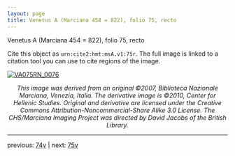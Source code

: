 ```yaml
---
layout: page
title: Venetus A (Marciana 454 = 822), folio 75, recto
---
```


Venetus A (Marciana 454 = 822), folio 75, recto

Cite this object as `urn:cite2:hmt:msA.v1:75r`.  The full image is linked to a citation tool you can use to cite regions of the image.

[![VA075RN_0076](http://www.homermultitext.org/iipsrv?IIIF=/project/homer/pyramidal/deepzoom/hmt/vaimg/2017a/VA075RN_0076.tif/full/800,/0/default.jpg)](http://www.homermultitext.org/ict2/?urn=urn:cite2:hmt:vaimg.2017a:VA075RN_0076) 

<p style="text-align: center; font-style: italic;">This image was derived from an original ©2007, Biblioteca Nazionale Marciana, Venezia, Italia. The derivative image is ©2010, Center for Hellenic Studies. Original and derivative are licensed under the Creative Commons Attribution-Noncommercial-Share Alike 3.0 License. The CHS/Marciana Imaging Project was directed by David Jacobs of the British Library.</p>

---

previous: [74v](../74v/) | next: [75v](../75v/)